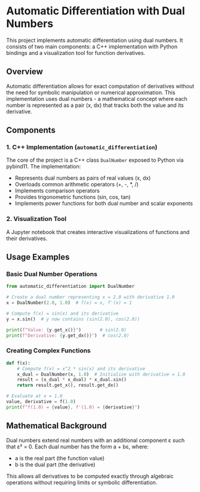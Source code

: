 # Automatic Differentiation with Dual Numbers

This project implements automatic differentiation using dual numbers. It consists of two main components: a C++ implementation with Python bindings and a visualization tool for function derivatives.

## Overview

Automatic differentiation allows for exact computation of derivatives without the need for symbolic manipulation or numerical approximation. This implementation uses dual numbers - a mathematical concept where each number is represented as a pair (x, dx) that tracks both the value and its derivative.

## Components

### 1. C++ Implementation (`automatic_differentiation`)

The core of the project is a C++ class `DualNumber` exposed to Python via pybind11. The implementation:

- Represents dual numbers as pairs of real values (x, dx)
- Overloads common arithmetic operators (+, -, *, /)
- Implements comparison operators
- Provides trigonometric functions (sin, cos, tan)
- Implements power functions for both dual number and scalar exponents

### 2. Visualization Tool

A Jupyter notebook that creates interactive visualizations of functions and their derivatives. 

## Usage Examples

### Basic Dual Number Operations

```python
from automatic_differentiation import DualNumber

# Create a dual number representing x = 2.0 with derivative 1.0
x = DualNumber(2.0, 1.0)  # f(x) = x, f'(x) = 1

# Compute f(x) = sin(x) and its derivative
y = x.sin()  # y now contains (sin(2.0), cos(2.0))

print(f"Value: {y.get_x()}")       # sin(2.0)
print(f"Derivative: {y.get_dx()}")  # cos(2.0)
```

### Creating Complex Functions

```python
def f(x):
    # Compute f(x) = x^2 * sin(x) and its derivative
    x_dual = DualNumber(x, 1.0)  # Initialize with derivative = 1.0
    result = (x_dual * x_dual) * x_dual.sin()
    return result.get_x(), result.get_dx()

# Evaluate at x = 1.0
value, derivative = f(1.0)
print(f"f(1.0) = {value}, f'(1.0) = {derivative}")
```

## Mathematical Background

Dual numbers extend real numbers with an additional component ε such that ε² = 0. Each dual number has the form a + bε, where:
- a is the real part (the function value)
- b is the dual part (the derivative)

This allows all derivatives to be computed exactly through algebraic operations without requiring limits or symbolic differentiation.
